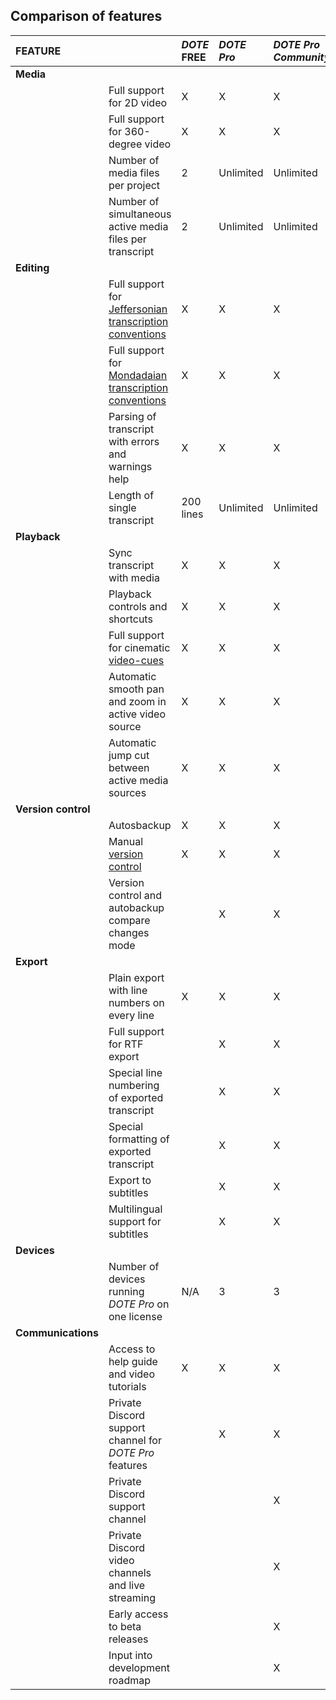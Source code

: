 ## Comparison of features

| **FEATURE** || **_DOTE_ FREE** | **_DOTE Pro_** | **_DOTE Pro Community_** |
|:---|:---|:---|:---|:---|
| **Media** |||||
|| Full support for 2D video | X | X | X |
|| Full support for 360-degree video | X | X | X |
|| Number of media files per project | 2 | Unlimited | Unlimited |
|| Number of simultaneous active media files per transcript | 2 | Unlimited  | Unlimited |
| **Editing** |||||
|| Full support for [Jeffersonian transcription conventions](jefferson.md) | X | X | X |
|| Full support for [Mondadaian transcription conventions](mondada.md) | X | X | X |
|| Parsing of transcript with errors and warnings help | X | X | X |
|| Length of single transcript | 200 lines | Unlimited | Unlimited |
| **Playback** |||||
|| Sync transcript with media | X | X | X |
|| Playback controls and shortcuts | X | X | X |
|| Full support for cinematic [video-cues](video-cue.md) | X | X | X |
|| Automatic smooth pan and zoom in active video source | X | X | X |
|| Automatic jump cut between active media sources | X | X | X |
|  **Version control** |||||
|| Autosbackup | X | X | X |
|| Manual [version control](versioncontrol.md) | X | X | X |
|| Version control and autobackup compare changes mode |   | X | X |
| **Export** |||||
|| Plain export with line numbers on every line | X | X | X |
|| Full support for RTF export |   | X | X |
|| Special line numbering of exported transcript |  | X | X |
|| Special formatting of exported transcript |  | X | X |
|| Export to subtitles |   | X | X |
|| Multilingual support for subtitles |   | X | X |
| **Devices** |||||
|| Number of devices running _DOTE Pro_ on one license | N/A | 3 | 3 |
| **Communications** |||||
|| Access to help guide and video tutorials | X | X | X |
|| Private Discord support channel for _DOTE Pro_ features |   | X | X |
|| Private Discord support channel |   |   | X |
|| Private Discord video channels and live streaming |   |   | X |
|| Early access to beta releases |  |  | X |
|| Input into development roadmap |  |  | X |
